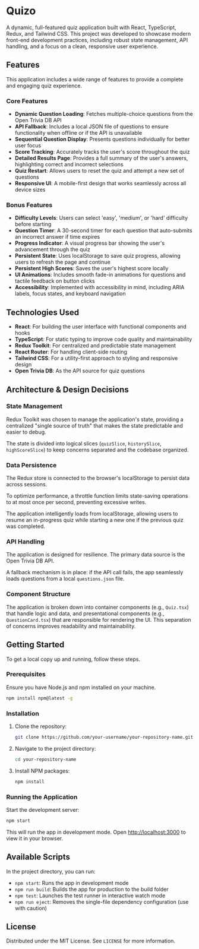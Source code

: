 # Quizo

A dynamic, full-featured quiz application built with React, TypeScript, Redux, and Tailwind CSS. This project was developed to showcase modern front-end development practices, including robust state management, API handling, and a focus on a clean, responsive user experience.

## Features

This application includes a wide range of features to provide a complete and engaging quiz experience.

### Core Features

- **Dynamic Question Loading**: Fetches multiple-choice questions from the Open Trivia DB API
- **API Fallback**: Includes a local JSON file of questions to ensure functionality when offline or if the API is unavailable
- **Sequential Question Display**: Presents questions individually for better user focus
- **Score Tracking**: Accurately tracks the user's score throughout the quiz
- **Detailed Results Page**: Provides a full summary of the user's answers, highlighting correct and incorrect selections
- **Quiz Restart**: Allows users to reset the quiz and attempt a new set of questions
- **Responsive UI**: A mobile-first design that works seamlessly across all device sizes

### Bonus Features

- **Difficulty Levels**: Users can select 'easy', 'medium', or 'hard' difficulty before starting
- **Question Timer**: A 30-second timer for each question that auto-submits an incorrect answer if time expires
- **Progress Indicator**: A visual progress bar showing the user's advancement through the quiz
- **Persistent State**: Uses localStorage to save quiz progress, allowing users to refresh the page and continue
- **Persistent High Scores**: Saves the user's highest score locally
- **UI Animations**: Includes smooth fade-in animations for questions and tactile feedback on button clicks
- **Accessibility**: Implemented with accessibility in mind, including ARIA labels, focus states, and keyboard navigation

## Technologies Used

- **React**: For building the user interface with functional components and hooks
- **TypeScript**: For static typing to improve code quality and maintainability
- **Redux Toolkit**: For centralized and predictable state management
- **React Router**: For handling client-side routing
- **Tailwind CSS**: For a utility-first approach to styling and responsive design
- **Open Trivia DB**: As the API source for quiz questions

## Architecture & Design Decisions

### State Management

Redux Toolkit was chosen to manage the application's state, providing a centralized "single source of truth" that makes the state predictable and easier to debug.

The state is divided into logical slices (`quizSlice`, `historySlice`, `highScoreSlice`) to keep concerns separated and the codebase organized.

### Data Persistence

The Redux store is connected to the browser's localStorage to persist data across sessions.

To optimize performance, a throttle function limits state-saving operations to at most once per second, preventing excessive writes.

The application intelligently loads from localStorage, allowing users to resume an in-progress quiz while starting a new one if the previous quiz was completed.

### API Handling

The application is designed for resilience. The primary data source is the Open Trivia DB API.

A fallback mechanism is in place: if the API call fails, the app seamlessly loads questions from a local `questions.json` file.

### Component Structure

The application is broken down into container components (e.g., `Quiz.tsx`) that handle logic and data, and presentational components (e.g., `QuestionCard.tsx`) that are responsible for rendering the UI. This separation of concerns improves readability and maintainability.

## Getting Started

To get a local copy up and running, follow these steps.

### Prerequisites

Ensure you have Node.js and npm installed on your machine.

```bash
npm install npm@latest -g
```

### Installation

1. Clone the repository:
   ```bash
   git clone https://github.com/your-username/your-repository-name.git
   ```

2. Navigate to the project directory:
   ```bash
   cd your-repository-name
   ```

3. Install NPM packages:
   ```bash
   npm install
   ```

### Running the Application

Start the development server:

```bash
npm start
```

This will run the app in development mode. Open [http://localhost:3000](http://localhost:3000) to view it in your browser.

## Available Scripts

In the project directory, you can run:

- `npm start`: Runs the app in development mode
- `npm run build`: Builds the app for production to the build folder
- `npm test`: Launches the test runner in interactive watch mode
- `npm run eject`: Removes the single-file dependency configuration (use with caution)

## License

Distributed under the MIT License. See `LICENSE` for more information.
